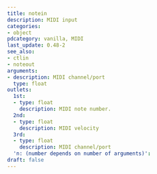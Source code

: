 ```yaml
---
title: notein
description: MIDI input
categories:
- object
pdcategory: vanilla, MIDI
last_update: 0.48-2
see_also:
- ctlin
- noteout
arguments:
- description: MIDI channel/port
  type: float
outlets:
  1st:
  - type: float
    description: MIDI note number.
  2nd:
  - type: float
    description: MIDI velocity
  3rd:
  - type: float
    description: MIDI channel/port
  'n: (number depends on number of arguments)':
draft: false
---
```


